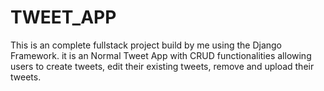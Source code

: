 # TWEET_APP
This is an complete fullstack project build by me using the Django Framework. it is an Normal Tweet App with CRUD functionalities allowing users to create tweets, edit their existing tweets, remove and upload their tweets. 
